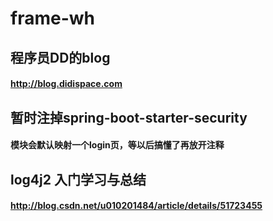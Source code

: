 # frame-wh
## 程序员DD的blog
#### http://blog.didispace.com

## 暂时注掉spring-boot-starter-security
#### 模块会默认映射一个login页，等以后搞懂了再放开注释

## log4j2 入门学习与总结
#### http://blog.csdn.net/u010201484/article/details/51723455
